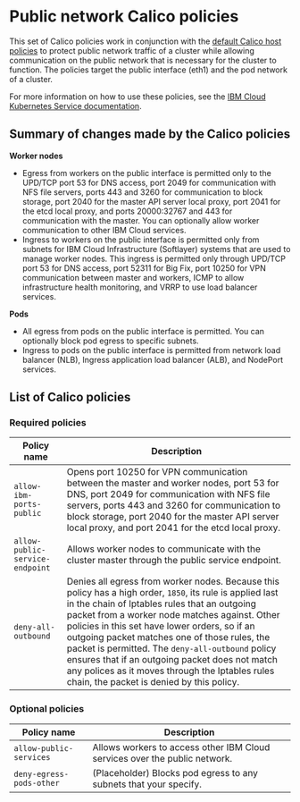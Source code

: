 # Public network Calico policies

This set of Calico policies work in conjunction with the [default Calico host policies](https://cloud.ibm.com/docs/containers?topic=containers-network_policies#default_policy) to protect public network traffic of a cluster while allowing communication on the public network that is necessary for the cluster to function. The policies target the public interface (eth1) and the pod network of a cluster.

For more information on how to use these policies, see the [IBM Cloud Kubernetes Service documentation](https://cloud.ibm.com/docs/containers?topic=containers-network_policies#isolate_workers_public).

## Summary of changes made by the Calico policies

**Worker nodes**

* Egress from workers on the public interface is permitted only to the UPD/TCP port 53 for DNS access, port 2049 for communication with NFS file servers, ports 443 and 3260 for communication to block storage, port 2040 for the master API server local proxy, port 2041 for the etcd local proxy, and ports 20000:32767 and 443 for communication with the master. You can optionally allow worker communication to other IBM Cloud services.
* Ingress to workers on the public interface is permitted only from subnets for IBM Cloud Infrastructure (Softlayer) systems that are used to manage worker nodes. This ingress is permitted only through UPD/TCP port 53 for DNS access, port 52311 for Big Fix, port 10250 for VPN communication between master and workers, ICMP to allow infrastructure health monitoring, and VRRP to use load balancer services.

**Pods**

* All egress from pods on the public interface is permitted. You can optionally block pod egress to specific subnets.
* Ingress to pods on the public interface is permitted from network load balancer (NLB), Ingress application load balancer (ALB), and NodePort services.

## List of Calico policies

### Required policies

|Policy name|Description|
|-----------|-----------|
| `allow-ibm-ports-public` | Opens port 10250 for VPN communication between the master and worker nodes, port 53 for DNS, port 2049 for communication with NFS file servers, ports 443 and 3260 for communication to block storage, port 2040 for the master API server local proxy, and port 2041 for the etcd local proxy. |
| `allow-public-service-endpoint` | Allows worker nodes to communicate with the cluster master through the public service endpoint. |
| `deny-all-outbound` | Denies all egress from worker nodes. Because this policy has a high order, `1850`, its rule is applied last in the chain of Iptables rules that an outgoing packet from a worker node matches against. Other policies in this set have lower orders, so if an outgoing packet matches one of those rules, the packet is permitted. The `deny-all-outbound` policy ensures that if an outgoing packet does not match any polices as it moves through the Iptables rules chain, the packet is denied by this policy. |

### Optional policies

|Policy name|Description|
|-----------|-----------|
| `allow-public-services` | Allows workers to access other IBM Cloud services over the public network. |
| `deny-egress-pods-other` | (Placeholder) Blocks pod egress to any subnets that your specify. |
